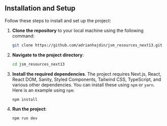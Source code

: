 ## Installation and Setup

Follow these steps to install and set up the project:

1. **Clone the repository** to your local machine using the following command:
    ```bash
    git clone https://github.com/adrianhajdin/jsm_resources_next13.git
    ```

2. **Navigate to the project directory**:
    ```bash
    cd jsm_resources_next13
    ```

3. **Install the required dependencies**. The project requires Next.js, React, React DOM, Sanity, Styled Components, Tailwind CSS, TypeScript, and various other dependencies. You can install these using `npm` or `yarn`. Here is an example using `npm`:
    ```bash
    npm install
    ```

4. **Run the project**:
    ```bash
    npm run dev
    ```
